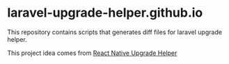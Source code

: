 # laravel-upgrade-helper.github.io

This repository contains scripts that generates diff files for laravel upgrade helper.

This project idea comes from [React Native Upgrade Helper](https://github.com/react-native-community/upgrade-helper)
